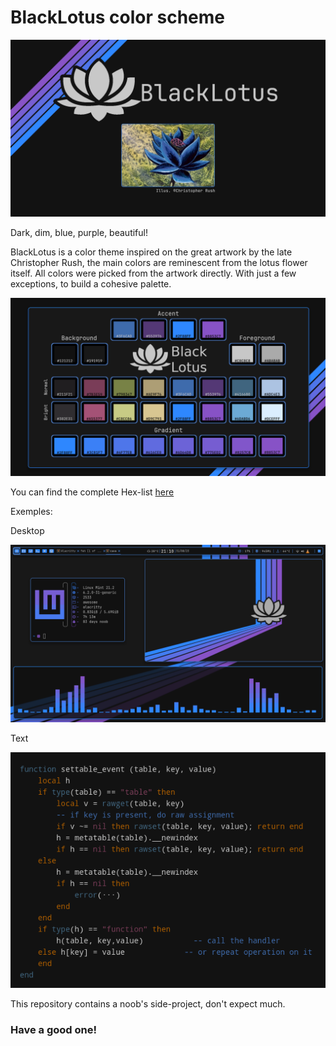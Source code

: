 # BlackLotus color scheme
![](./cover.png)

Dark, dim, blue, purple, beautiful!

BlackLotus is a color theme inspired on the great artwork by the late Christopher Rush, the main colors are reminescent from the lotus flower itself.
All colors were picked from the artwork directly. With just a few exceptions, to build a cohesive palette. 

![](./palette.png)

You can find the complete Hex-list [here](https://github.com/PoisonIsBestType/BlackLotus/blob/main/hex-list.txt)

Exemples:

Desktop

![](./desktop.png)


Text

![](./text.png)


This repository contains a noob's side-project, don't expect much.



### Have a good one!
